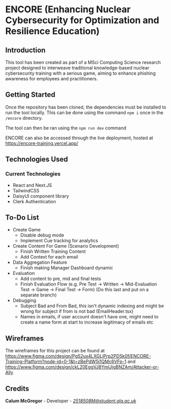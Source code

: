 # ENCORE (Enhancing Nuclear Cybersecurity for Optimization and Resilience Education)

## Introduction

This tool has been created as part of a MSci Computing Science research project designed to interweave traditional knowledge-based nuclear cybersecurity training with a serious game, aiming to enhance phishing awareness for employees and practitioners.

## Getting Started

Once the repository has been cloned, the dependencies must be installed to run the tool locally. This can be done using the command `npm i` once in the `/encore` directory.

The tool can then be ran using the `npm run dev` command

ENCORE can also be accessed through the live deployment, hosted at https://encore-training.vercel.app/

## Technologies Used

### Current Technologies

- React and Next.JS
- TailwindCSS
- DaisyUI component library
- Clerk Authentication

## To-Do List

- Create Game
  - Disable debug mode
  - Implement Cue tracking for analytics
- Create Content For Game (Scenario Development)
  - Finish Written Training Content
  - Add Context for each email
- Data Aggregation Feature
  - Finish making Manager Dashboard dynamic
- Evaluation
  - Add content to pre, mid and final tests
  - Finish Evaluation Flow (e.g. Pre Test -> Written -> Mid-Evaluation Test -> Game -> Final Test -> Form) (Do this last and put on a separate branch)
- Debugging
  - Subject Bad and From Bad, this isn't dynamic indexing and might be wrong for subject if from is not bad (EmailHeader.tsx)
  - Names in emails, if user account doesn't have one, might need to create a name form at start to increase legitimacy of emails etc

## Wireframes

The wireframes for this project can be found at https://www.figma.com/design/Pg52ux4LXGLjPrp2PD5k0f/ENCORE-Training-Platform?node-id=0-1&t=zBePdW5j1QMc6VFp-1 and https://www.figma.com/design/ckL20EggVJ8YmIJjgBNZAm/Attacker-or-Ally

## Credits

**Calum McGregor** - Developer - *2518508M@student.gla.ac.uk*
